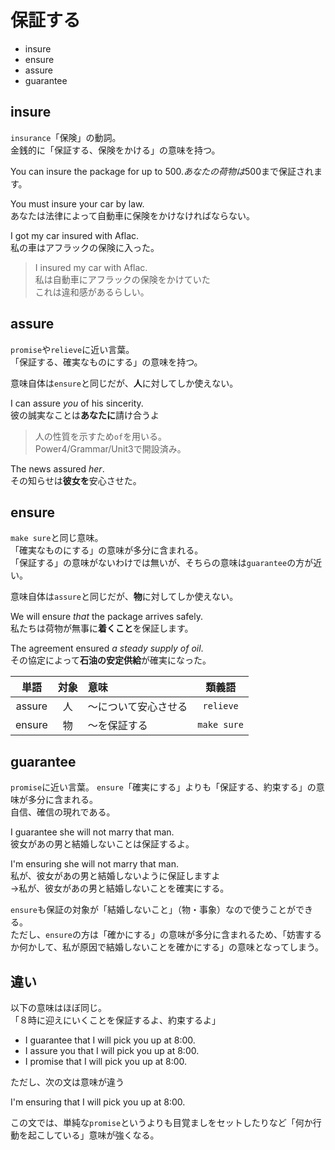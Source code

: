 # 保証する

- insure
- ensure
- assure
- guarantee

## insure

`insurance`「保険」の動詞。  
金銭的に「保証する、保険をかける」の意味を持つ。

You can insure the package for up to $500.  
あなたの荷物は500$まで保証されます。

You must insure your car by law.  
あなたは法律によって自動車に保険をかけなければならない。

I got my car insured with Aflac.  
私の車はアフラックの保険に入った。

> I insured my car with Aflac.  
> 私は自動車にアフラックの保険をかけていた  
> これは違和感があるらしい。

## assure

`promise`や`relieve`に近い言葉。  
「保証する、確実なものにする」の意味を持つ。

意味自体は`ensure`と同じだが、**人**に対してしか使えない。

I can assure _you_ of his sincerity.  
彼の誠実なことは**あなたに**請け合うよ

> 人の性質を示すため`of`を用いる。  
> Power4/Grammar/Unit3で開設済み。

The news assured _her_.  
その知らせは**彼女を**安心させた。

## ensure

`make sure`と同じ意味。  
「確実なものにする」の意味が多分に含まれる。  
「保証する」の意味がないわけでは無いが、そちらの意味は`guarantee`の方が近い。

意味自体は`assure`と同じだが、**物**に対してしか使えない。

We will ensure _that_ the package arrives safely.  
私たちは荷物が無事に**着くこと**を保証します。

The agreement ensured _a steady supply of oil_.  
その協定によって**石油の安定供給**が確実になった。

|単語|対象|意味|類義語|
|:--:|:--:|:--|:--:|
|assure|人|〜について安心させる|`relieve`|
|ensure|物|〜を保証する|`make sure`|

## guarantee

`promise`に近い言葉。
`ensure`「確実にする」よりも「保証する、約束する」の意味が多分に含まれる。  
自信、確信の現れである。

I guarantee she will not marry that man.  
彼女があの男と結婚しないことは保証するよ。

I'm ensuring she will not marry that man.  
私が、彼女があの男と結婚しないように保証しますよ  
→私が、彼女があの男と結婚しないことを確実にする。

`ensure`も保証の対象が「結婚しないこと」（物・事象）なので使うことができる。  
ただし、`ensure`の方は「確かにする」の意味が多分に含まれるため、「妨害するか何かして、私が原因で結婚しないことを確かにする」の意味となってしまう。

## 違い

以下の意味はほぼ同じ。  
「８時に迎えにいくことを保証するよ、約束するよ」

- I guarantee that I will pick you up at 8:00.  
- I assure you that I will pick you up at 8:00.  
- I promise that I will pick you up at 8:00.  

ただし、次の文は意味が違う

I'm ensuring that I will pick you up at 8:00.

この文では、単純な`promise`というよりも目覚ましをセットしたりなど「何か行動を起こしている」意味が強くなる。
